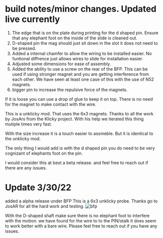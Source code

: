 # build notes/minor changes. Updated live currently
1. The edge that is on the plate during printing for the d shaped pin. Ensure that any elephant foot on the inside of the slide is cleaned out. 
2. D-shaped pin the mag should just sit down in the slot it does not need to be pressed. 
3. Added a internal chamfer to allow the wiring to be installed easier. No funtional diffrence just allows wires to slide for installation easier. 
4. Adjusted some dimensions for ease of assembly. 
5. Added the ability to use a screw on the rear of the BFP. This can be used if using stronger magnet and you are getting interference from each other. We have seen at least one case of this with the use of N52 magnets.
6. bigger pin to increase the repulsive force of the magnets.

If it is loose you can use a drop of glue to keep it on top. There is no need for the magnet to make contact with the wire.

This is a unklicky mod. That uses the 6x3 magnets.
Thanks to all the work by JosArs from the Klicky project.
With his help we iterated this thing mutiple times very fast.

With the size increase it is a touch easier to assmeble. But it is identical to the unklicky mod. 

The only thing I would add is with the d shaped pin you do need to be very cognizant of elephants foot on the pin. 

I would consider this at best a beta release. and feel free to reach out if there are any issues. 


# Update 3/30/22
added a alpha release under BFP
This is a 6x3 unklicky probe. Thanks go to JosAR for all the hard work and testing. 
![bfp](https://github.com/majarspeed/Unklicky/raw/main/pictures/BFP.jpg "BFP")

With the D-shaped shaft make sure there is no elephant foot to interfere with the motion. 
we have found for the wire to to the PIN/stalk it does seem to work better with a bare wire. 
Please feel free to reach out if you have any issues. 



